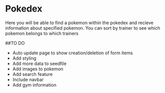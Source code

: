 # Pokedex

Here you will be able to find a pokemon within the pokedex and recieve information about specified pokemon.
You can sort by trainer to see which pokemon belongs to which trainers


##TO DO
  - Auto update page to show creation/deletion of form items
  - Add styling
  - Add more data to seedfile
  - Add images to pokemon
  - Add search feature
  - Include navbar
  - Add gym information